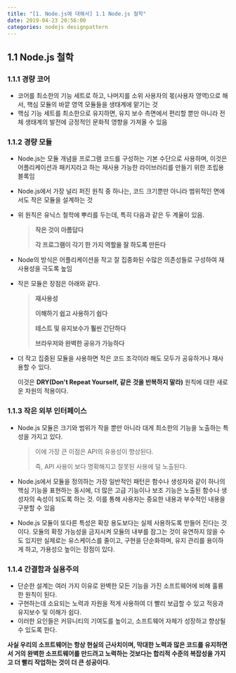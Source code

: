 ```yaml
---
title: "[1. Node.js에 대해서] 1.1 Node.js 철학"
date: 2019-04-23 20:56:00
categories: nodejs designpattern
---
```


## 1.1 Node.js 철학

### 1.1.1 경량 코어

- 코어를 최소한의 기능 세트로 하고, 나머지를 소위 사용자의 몫(사용자 영역)으로 해서, 핵심 모듈의 바깥 영역 모듈들을 생태계에 맡기는 것
- 핵심 기능 세트를 최소한으로 유지하면, 유지 보수 측면에서 편리할 뿐만 아니라 전체 생태계의 발전에 긍정적인 문화적 영향을 가져올 수 있음

### 1.1.2 경량 모듈

- Node.js는 모듈 개념을 프로그램 코드를 구성하는 기본 수단으로 사용하며, 이것은 어플리케이션과 패키지라고 하는 재사용 가능한 라이브러리를 만들기 위한 조립용 블록임

- Node.js에서 가장 널리 퍼진 원칙 중 하나는, 코드 크기뿐만 아니라 범위적인 면에서도 작은 모듈을 설계하는 것

- 위 원칙은 유닉스 철학에 뿌리를 두는데, 특히 다음과 같은 두 계율이 있음.

  > **작은 것이 아름답다**
  >
  > **각 프로그램이 각기 한 가지 역할을 잘 하도록 만든다**

- Node의 방식은 어플리케이션을 작고 잘 집중화된 수많은 의존성들로 구성하여 재사용성을 극도록 높임

- 작은 모듈은 장점은 아래와 같다.

  > **재사용성**
  >
  > **이해하기 쉽고 사용하기 쉽다**
  >
  > **테스트 및 유지보수가 훨씬 간단하다**
  >
  > **브라우저와 완벽한 공유가 가능하다**

- 더 작고 집중된 모듈을 사용하면 작은 코드 조각이라 해도 모두가 공유하거나 재사용할 수 있다. 

  이것은 **DRY(Don't Repeat Yourself, 같은 것을 반복하지 말라)** 원칙에 대한 새로운 차원의 적용이다.

### 1.1.3 작은 외부 인터페이스

- Node.js 모듈은 크기와 범위가 작을 뿐만 아니라 대게 최소한의 기능을 노출하는 특성을 가지고 있다. 

  > 이에 가장 큰 이점은 API의 유용성이 향상된다.
  >
  > 즉, API 사용이 보다 명확해지고 잘못된 사용에 덜 노출된다.

  

- Node.js에서 모듈을 정의하는 가장 일반적인 패턴은 함수나 생성자와 같이 하나의 핵심 기능을 표현하는 동시에, 더 많은 고급 기능이나 보조 기능은 노출된 함수나 생성자의 속성이 되도록 하는 것. 이를 통해 사용자는 중요한 내용과 부수적인 내용을 구분할 수 있음

- Node.js 모듈이 또다른 특성은 확장 용도보다는 실제 사용하도록 만들어 진다는 것이다. 모듈의 확장 가능성을 금지시켜 모듈의 내부를 잠그는 것이 유연하지 않을 수도 있지만 실제로는 유스케이스를 줄이고, 구현을 단순화하며, 유지 관리를 용이하게 하고, 가용성으 높이는 장점이 있다.

### 1.1.4 간결함과 실용주의

- 단순한 설계는 여러 가지 이유로 완벽한 모든 기능을 가진 소프트웨어에 비해 훌륭한 원칙이 된다.
- 구현하는데 소요되는 노력과 자원을 적게 사용하여 더 빨리 보급할 수 있고 적응과 유지보수 및 이해가 쉽다.
- 이러한 요인들은 커뮤니티의 기여도를 높이고, 소프트웨어 자체가 성장하고 향상될 수 있도록 한다.

**사실 우리의 소프트웨어는 항상 현실의 근사치이며, 막대한 노력과 많은 코드를 유지하면서 거의 완벽한 소프트웨어를 만드려고 노력하는 것보다는 합리적 수준의 복잡성을 가지고 더 빨리 작업하는 것이 더 큰 성공이다.**